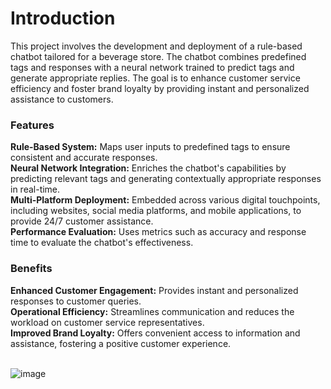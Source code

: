 <h1>Introduction</h1>
This project involves the development and deployment of a rule-based chatbot tailored for a beverage store. The chatbot combines predefined tags and responses with a neural network trained to predict tags and generate appropriate replies. The goal is to enhance customer service efficiency and foster brand loyalty by providing instant and personalized assistance to customers.

<h3>Features</h3>
<B>Rule-Based System:</B> Maps user inputs to predefined tags to ensure consistent and accurate responses.<br>
<B>Neural Network Integration:</B> Enriches the chatbot's capabilities by predicting relevant tags and generating contextually appropriate responses in real-time.<br>
<B>Multi-Platform Deployment:</B> Embedded across various digital touchpoints, including websites, social media platforms, and mobile applications, to provide 24/7 customer assistance.<br>
<B>Performance Evaluation:</B> Uses metrics such as accuracy and response time to evaluate the chatbot's effectiveness.

<h3>Benefits</h3>
<B>Enhanced Customer Engagement:</B> Provides instant and personalized responses to customer queries.<br>
<B>Operational Efficiency:</B> Streamlines communication and reduces the workload on customer service representatives.<br>
<B>Improved Brand Loyalty:</B> Offers convenient access to information and assistance, fostering a positive customer experience.<br><br>

![image](https://github.com/user-attachments/assets/83bb2396-dde6-4542-a017-092ce78db9a1)

